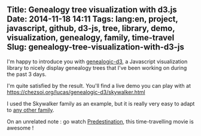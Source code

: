 Title: Genealogy tree visualization with d3.js
Date: 2014-11-18 14:11
Tags: lang:en, project, javascript, github, d3-js, tree, library, demo, visualization, genealogy, family, time-travel
Slug: genealogy-tree-visualization-with-d3-js
---
I'm happy to introduce you with [genealogic-d3](https://github.com/Lucas-C/genealogic-d3), a Javascript visualization library to nicely display genealogy trees that I've been working on during the past 3 days.

I'm quite satisfied by the result. You'll find a live demo you can play with at https://chezsoi.org/lucas/genealogic-d3/skywalker.html

I used the Skywalker family as an example, but it is really very easy to adapt to [any other family](http://mentalfloss.com/article/27833/11-fictional-family-trees).

On an <!-- NOT SO --> unrelated note : go watch [Predestination](https://www.youtube.com/watch?v=jcQacCfi_pw), this time-travelling movie is awesome ! <!-- (SPOILER) but no way genealogic-d3 could display its family tree :) -->